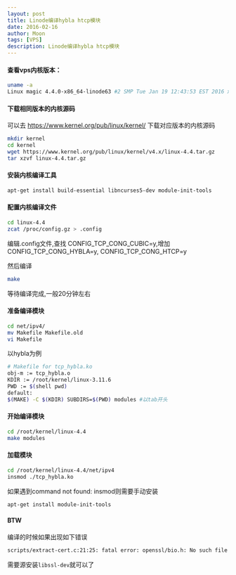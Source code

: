 ```yaml
---
layout: post
title: Linode编译hybla htcp模块
date: 2016-02-16
author: Moon
tags: [VPS]
description: Linode编译hybla htcp模块
---
```


#### 查看vps内核版本：
```bash
uname -a
Linux magic 4.4.0-x86_64-linode63 #2 SMP Tue Jan 19 12:43:53 EST 2016 x86_64 GNU/Linux
```

#### 下载相同版本的内核源码
可以去 https://www.kernel.org/pub/linux/kernel/ 下载对应版本的内核源码
```bash
mkdir kernel
cd kernel
wget https://www.kernel.org/pub/linux/kernel/v4.x/linux-4.4.tar.gz 
tar xzvf linux-4.4.tar.gz
```

#### 安装内核编译工具
```bash
apt-get install build-essential libncurses5-dev module-init-tools
```

#### 配置内核编译文件
```bash
cd linux-4.4
zcat /proc/config.gz > .config
```
编辑.config文件,查找 CONFIG\_TCP\_CONG\_CUBIC=y,增加 CONFIG\_TCP\_CONG\_HYBLA=y, CONFIG\_TCP\_CONG\_HTCP=y

然后编译
```bash
make
```
等待编译完成,一般20分钟左右

#### 准备编译模块
```bash
cd net/ipv4/
mv Makefile Makefile.old
vi Makefile
```
以hybla为例
```bash
# Makefile for tcp_hybla.ko
obj-m := tcp_hybla.o
KDIR := /root/kernel/linux-3.11.6
PWD := $(shell pwd)
default:
$(MAKE) -C $(KDIR) SUBDIRS=$(PWD) modules #以tab开头
```

#### 开始编译模块
```bash
cd /root/kernel/linux-4.4
make modules
```

#### 加载模块
```bash
cd /root/kernel/linux-4.4/net/ipv4
insmod ./tcp_hybla.ko
```
如果遇到command not found: insmod则需要手动安装
```bash
apt-get install module-init-tools
```

#### BTW
编译的时候如果出现如下错误
```bash
scripts/extract-cert.c:21:25: fatal error: openssl/bio.h: No such file or directory
```
需要源安装`libssl-dev`就可以了